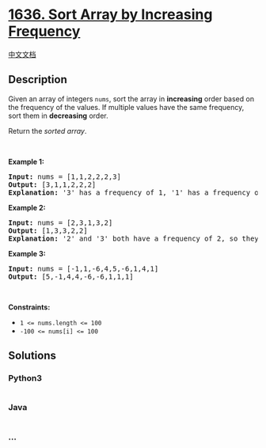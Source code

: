 # [1636. Sort Array by Increasing Frequency](https://leetcode.com/problems/sort-array-by-increasing-frequency)

[中文文档](/solution/1600-1699/1636.Sort%20Array%20by%20Increasing%20Frequency/README.md)

## Description

<p>Given an array of integers <code>nums</code>, sort the array in <strong>increasing</strong> order based on the frequency of the values. If multiple values have the same frequency, sort them in <strong>decreasing</strong> order.</p>

<p>Return the <em>sorted array</em>.</p>

<p>&nbsp;</p>
<p><strong>Example 1:</strong></p>

<pre>
<strong>Input:</strong> nums = [1,1,2,2,2,3]
<strong>Output:</strong> [3,1,1,2,2,2]
<strong>Explanation:</strong> &#39;3&#39; has a frequency of 1, &#39;1&#39; has a frequency of 2, and &#39;2&#39; has a frequency of 3.
</pre>

<p><strong>Example 2:</strong></p>

<pre>
<strong>Input:</strong> nums = [2,3,1,3,2]
<strong>Output:</strong> [1,3,3,2,2]
<strong>Explanation:</strong> &#39;2&#39; and &#39;3&#39; both have a frequency of 2, so they are sorted in decreasing order.
</pre>

<p><strong>Example 3:</strong></p>

<pre>
<strong>Input:</strong> nums = [-1,1,-6,4,5,-6,1,4,1]
<strong>Output:</strong> [5,-1,4,4,-6,-6,1,1,1]</pre>

<p>&nbsp;</p>
<p><strong>Constraints:</strong></p>

<ul>
	<li><code>1 &lt;= nums.length &lt;= 100</code></li>
	<li><code>-100 &lt;= nums[i] &lt;= 100</code></li>
</ul>


## Solutions

<!-- tabs:start -->

### **Python3**

```python

```

### **Java**

```java

```

### **...**

```

```

<!-- tabs:end -->
